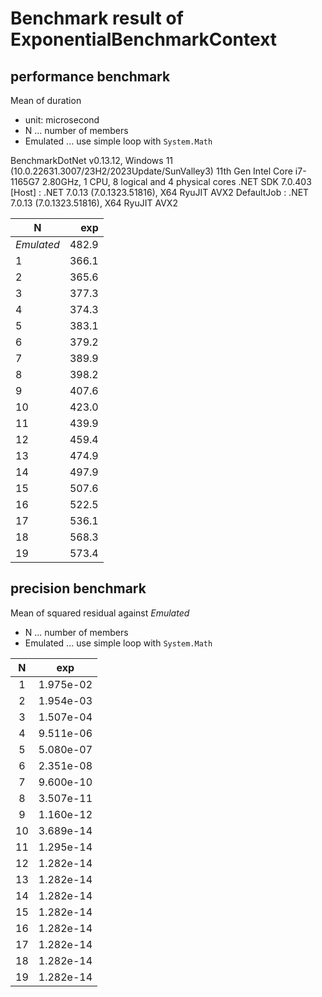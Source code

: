 # Benchmark result of ExponentialBenchmarkContext

## performance benchmark

Mean of duration
- unit: microsecond
- N ... number of members
- Emulated ... use simple loop with `System.Math`

BenchmarkDotNet v0.13.12, Windows 11 (10.0.22631.3007/23H2/2023Update/SunValley3)
11th Gen Intel Core i7-1165G7 2.80GHz, 1 CPU, 8 logical and 4 physical cores
.NET SDK 7.0.403
  [Host]     : .NET 7.0.13 (7.0.1323.51816), X64 RyuJIT AVX2
  DefaultJob : .NET 7.0.13 (7.0.1323.51816), X64 RyuJIT AVX2

| N          | exp   |
|----------- |------:|
| *Emulated* | 482.9 |
| 1          | 366.1 |
| 2          | 365.6 |
| 3          | 377.3 |
| 4          | 374.3 |
| 5          | 383.1 |
| 6          | 379.2 |
| 7          | 389.9 |
| 8          | 398.2 |
| 9          | 407.6 |
| 10         | 423.0 |
| 11         | 439.9 |
| 12         | 459.4 |
| 13         | 474.9 |
| 14         | 497.9 |
| 15         | 507.6 |
| 16         | 522.5 |
| 17         | 536.1 |
| 18         | 568.3 |
| 19         | 573.4 |

## precision benchmark

Mean of squared residual against *Emulated*
- N ... number of members
- Emulated ... use simple loop with `System.Math`

| N  | exp       |
|:--:|:---------:|
|  1 | 1.975e-02 |
|  2 | 1.954e-03 |
|  3 | 1.507e-04 |
|  4 | 9.511e-06 |
|  5 | 5.080e-07 |
|  6 | 2.351e-08 |
|  7 | 9.600e-10 |
|  8 | 3.507e-11 |
|  9 | 1.160e-12 |
| 10 | 3.689e-14 |
| 11 | 1.295e-14 |
| 12 | 1.282e-14 |
| 13 | 1.282e-14 |
| 14 | 1.282e-14 |
| 15 | 1.282e-14 |
| 16 | 1.282e-14 |
| 17 | 1.282e-14 |
| 18 | 1.282e-14 |
| 19 | 1.282e-14 |